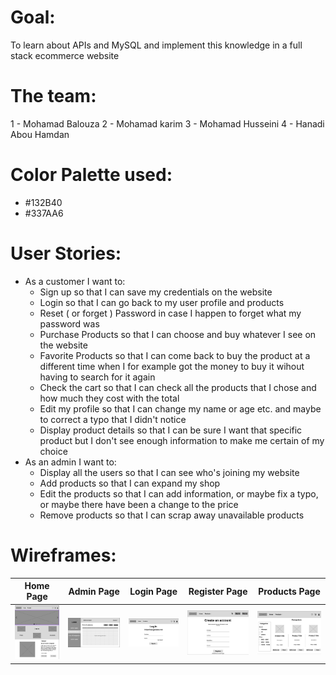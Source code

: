 # Goal:

To learn about APIs and MySQL and implement this knowledge in a full stack ecommerce website

# The team:

1 - Mohamad Balouza
2 - Mohamad karim
3 - Mohamad Husseini
4 - Hanadi Abou Hamdan

# Color Palette used:

- #132B40
- #337AA6

# User Stories:

- As a customer I want to:
    - Sign up so that I can save my credentials on the website
    - Login so that I can go back to my user profile and products
    - Reset ( or forget ) Password in case I happen to forget what my password was
    - Purchase Products so that I can choose and buy whatever I see on the website
    - Favorite Products so that I can come back to buy the product at a different time when I for example got the money to buy it wihout having to search for it again
    - Check the cart so that I can check all the products that I chose and how much they cost with the total
    - Edit my profile so that I can change my name or age etc. and maybe to correct a typo that I didn't notice
    - Display product details so that I can be sure I want that specific product but I don't see enough information to make me certain of my choice
- As an admin I want to:
    - Display all the users so that I can see who's joining my website
    - Add products so that I can expand my shop
    - Edit the products so that I can add information, or maybe fix a typo, or maybe there have been a change to the price
    - Remove products so that I can scrap away unavailable products

# Wireframes:

| Home Page | Admin Page | Login Page | Register Page | Products Page |
| ----------- | ----------- | ----------- | ----------- | ----------- |
| ![Home Page](./images/Wireframes/Homepage.png) | ![Admin Page](./images/Wireframes/Adminpage.png) | ![Login Page](./images/Wireframes/Loginpage.png) | ![Register Page](./images/Wireframes/Registerpage.png) | ![Products Page](./images/Wireframes/Productspage.png)